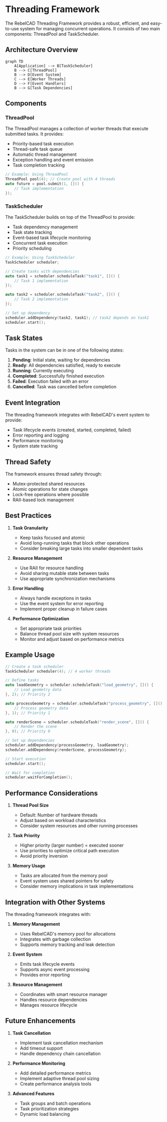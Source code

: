 # Threading Framework

The RebelCAD Threading Framework provides a robust, efficient, and easy-to-use system for managing concurrent operations. It consists of two main components: ThreadPool and TaskScheduler.

## Architecture Overview

```mermaid
graph TD
    A[Application] --> B[TaskScheduler]
    B --> C[ThreadPool]
    B --> D[Event System]
    C --> E[Worker Threads]
    D --> F[Event Handlers]
    B --> G[Task Dependencies]
```

## Components

### ThreadPool

The ThreadPool manages a collection of worker threads that execute submitted tasks. It provides:

- Priority-based task execution
- Thread-safe task queue
- Automatic thread management
- Exception handling and event emission
- Task completion tracking

```cpp
// Example: Using ThreadPool
ThreadPool pool(4); // Create pool with 4 threads
auto future = pool.submit(1, []() {
    // Task implementation
});
```

### TaskScheduler

The TaskScheduler builds on top of the ThreadPool to provide:

- Task dependency management
- Task state tracking
- Event-based task lifecycle monitoring
- Concurrent task execution
- Priority scheduling

```cpp
// Example: Using TaskScheduler
TaskScheduler scheduler;

// Create tasks with dependencies
auto task1 = scheduler.scheduleTask("task1", []() {
    // Task 1 implementation
});

auto task2 = scheduler.scheduleTask("task2", []() {
    // Task 2 implementation
});

// Set up dependency
scheduler.addDependency(task2, task1); // task2 depends on task1
scheduler.start();
```

## Task States

Tasks in the system can be in one of the following states:

1. **Pending**: Initial state, waiting for dependencies
2. **Ready**: All dependencies satisfied, ready to execute
3. **Running**: Currently executing
4. **Completed**: Successfully finished execution
5. **Failed**: Execution failed with an error
6. **Cancelled**: Task was cancelled before completion

## Event Integration

The threading framework integrates with RebelCAD's event system to provide:

- Task lifecycle events (created, started, completed, failed)
- Error reporting and logging
- Performance monitoring
- System state tracking

## Thread Safety

The framework ensures thread safety through:

- Mutex-protected shared resources
- Atomic operations for state changes
- Lock-free operations where possible
- RAII-based lock management

## Best Practices

1. **Task Granularity**
   - Keep tasks focused and atomic
   - Avoid long-running tasks that block other operations
   - Consider breaking large tasks into smaller dependent tasks

2. **Resource Management**
   - Use RAII for resource handling
   - Avoid sharing mutable state between tasks
   - Use appropriate synchronization mechanisms

3. **Error Handling**
   - Always handle exceptions in tasks
   - Use the event system for error reporting
   - Implement proper cleanup in failure cases

4. **Performance Optimization**
   - Set appropriate task priorities
   - Balance thread pool size with system resources
   - Monitor and adjust based on performance metrics

## Example Usage

```cpp
// Create a task scheduler
TaskScheduler scheduler(4); // 4 worker threads

// Define tasks
auto loadGeometry = scheduler.scheduleTask("load_geometry", []() {
    // Load geometry data
}, 2); // Priority 2

auto processGeometry = scheduler.scheduleTask("process_geometry", []() {
    // Process geometry data
}, 1); // Priority 1

auto renderScene = scheduler.scheduleTask("render_scene", []() {
    // Render the scene
}, 0); // Priority 0

// Set up dependencies
scheduler.addDependency(processGeometry, loadGeometry);
scheduler.addDependency(renderScene, processGeometry);

// Start execution
scheduler.start();

// Wait for completion
scheduler.waitForCompletion();
```

## Performance Considerations

1. **Thread Pool Size**
   - Default: Number of hardware threads
   - Adjust based on workload characteristics
   - Consider system resources and other running processes

2. **Task Priority**
   - Higher priority (larger number) = executed sooner
   - Use priorities to optimize critical path execution
   - Avoid priority inversion

3. **Memory Usage**
   - Tasks are allocated from the memory pool
   - Event system uses shared pointers for safety
   - Consider memory implications in task implementations

## Integration with Other Systems

The threading framework integrates with:

1. **Memory Management**
   - Uses RebelCAD's memory pool for allocations
   - Integrates with garbage collection
   - Supports memory tracking and leak detection

2. **Event System**
   - Emits task lifecycle events
   - Supports async event processing
   - Provides error reporting

3. **Resource Management**
   - Coordinates with smart resource manager
   - Handles resource dependencies
   - Manages resource lifecycle

## Future Enhancements

1. **Task Cancellation**
   - Implement task cancellation mechanism
   - Add timeout support
   - Handle dependency chain cancellation

2. **Performance Monitoring**
   - Add detailed performance metrics
   - Implement adaptive thread pool sizing
   - Create performance analysis tools

3. **Advanced Features**
   - Task groups and batch operations
   - Task prioritization strategies
   - Dynamic load balancing
